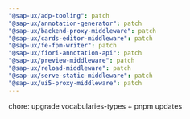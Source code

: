 ```yaml
---
"@sap-ux/adp-tooling": patch
"@sap-ux/annotation-generator": patch
"@sap-ux/backend-proxy-middleware": patch
"@sap-ux/cards-editor-middleware": patch
"@sap-ux/fe-fpm-writer": patch
"@sap-ux/fiori-annotation-api": patch
"@sap-ux/preview-middleware": patch
"@sap-ux/reload-middleware": patch
"@sap-ux/serve-static-middleware": patch
"@sap-ux/ui5-proxy-middleware": patch
---
```


chore: upgrade vocabularies-types + pnpm updates
